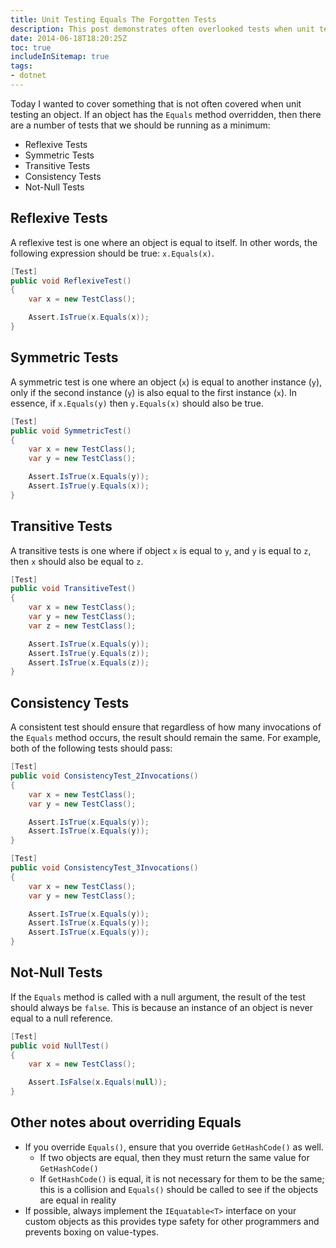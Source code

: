```yaml
---
title: Unit Testing Equals The Forgotten Tests
description: This post demonstrates often overlooked tests when unit testing an object
date: 2014-06-18T18:20:25Z
toc: true
includeInSitemap: true
tags:
- dotnet
---
```


Today I wanted to cover something that is not often covered when unit testing an object. If an object has the `Equals` method overridden, then there are a number of tests that we should be running as a minimum:<!--more-->

- Reflexive Tests
- Symmetric Tests
- Transitive Tests
- Consistency Tests
- Not-Null Tests

## Reflexive Tests

A reflexive test is one where an object is equal to itself. In other words, the following expression should be true: `x.Equals(x)`.

```csharp
[Test]
public void ReflexiveTest()
{
    var x = new TestClass();

    Assert.IsTrue(x.Equals(x));
}
```

## Symmetric Tests

A symmetric test is one where an object (`x`) is equal to another instance (`y`), only if the second instance (`y`) is also equal to the first instance (`x`). In essence, if `x.Equals(y)` then `y.Equals(x)` should also be true.

```csharp
[Test]
public void SymmetricTest()
{
    var x = new TestClass();
    var y = new TestClass();

    Assert.IsTrue(x.Equals(y));
    Assert.IsTrue(y.Equals(x));
}
```

## Transitive Tests

A transitive tests is one where if object `x` is equal to `y`, and `y` is equal to `z`, then `x` should also be equal to `z`.

```csharp
[Test]
public void TransitiveTest()
{
    var x = new TestClass();
    var y = new TestClass();
    var z = new TestClass();

    Assert.IsTrue(x.Equals(y));
    Assert.IsTrue(y.Equals(z));
    Assert.IsTrue(x.Equals(z));
}
```

## Consistency Tests

A consistent test should ensure that regardless of how many invocations of the `Equals` method occurs, the result should remain the same. For example, both of the following tests should pass:

```csharp
[Test]
public void ConsistencyTest_2Invocations()
{
    var x = new TestClass();
    var y = new TestClass();

    Assert.IsTrue(x.Equals(y));
    Assert.IsTrue(x.Equals(y));
}

[Test]
public void ConsistencyTest_3Invocations()
{
    var x = new TestClass();
    var y = new TestClass();

    Assert.IsTrue(x.Equals(y));
    Assert.IsTrue(x.Equals(y));
    Assert.IsTrue(x.Equals(y));
}
```

## Not-Null Tests

If the `Equals` method is called with a null argument, the result of the test should always be `false`. This is because an instance of an object is never equal to a null reference.

```csharp
[Test]
public void NullTest()
{
    var x = new TestClass();

    Assert.IsFalse(x.Equals(null));
}
```

## Other notes about overriding Equals

- If you override `Equals()`, ensure that you override `GetHashCode()` as well.
  - If two objects are equal, then they must return the same value for `GetHashCode()`
  - If `GetHashCode()` is equal, it is not necessary for them to be the same; this is a collision and `Equals()` should be called to see if the objects are equal in reality
- If possible, always implement the `IEquatable<T>` interface on your custom objects as this provides type safety for other programmers and prevents boxing on value-types.

